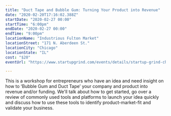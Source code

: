 ```yaml
---
title: "Duct Tape and Bubble Gum: Turning Your Product into Revenue"
date: "2020-02-20T17:16:02.388Z"
startDate: "2020-02-27 00:00"
startTime: "6:00pm"
endDate: "2020-02-27 00:00"
endTime: "9:00pm"
locationName: "Industrious Fulton Market"
locationStreet: "171 N. Aberdeen St."
locationCity: "Chicago"
locationState: "IL"
cost: "$20"
eventUrl: "https://www.startupgrind.com/events/details/startup-grind-chicago-presents-duct-tape-and-bubble-gum-turning-your-product-into-revenue-our-first-ever-workshop/"

---
```


This is a workshop for entrepreneurs who have an idea and need insight on how to ‘Bubble Gum and Duct Tape’ your company and product into revenue and/or funding. We'll talk about how to get started, go over a review of commonly used tools and platforms to launch your idea quickly and discuss how to use these tools to identify product-market-fit and validate your business.

